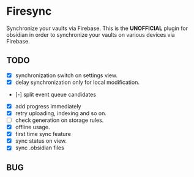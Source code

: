 # Firesync

Synchronize your vaults via Firebase. This is the **UNOFFICIAL** plugin for obsidian in order to synchronize your vaults on various devices via Firebase.

## TODO

- [x] synchronization switch on settings view.
- [x] delay synchronization only for local modification.
- [-] split event queue candidates
- [x] add progress immediately
- [x] retry uploading, indexing and so on.
- [ ] check generation on storage rules.
- [x] offline usage.
- [x] first time sync feature
- [x] sync status on view.
- [x] sync .obsidian files

## BUG
